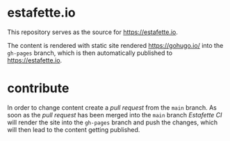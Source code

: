 # estafette.io

This repository serves as the source for https://estafette.io.

The content is rendered with static site rendered https://gohugo.io/ into the `gh-pages` branch, which is then automatically published to https://estafette.io.

# contribute

In order to change content create a _pull request_ from the `main` branch. As soon as the _pull request_ has been merged into the `main` branch _Estafette CI_ will render the site into the `gh-pages` branch and push the changes, which will then lead to the content getting published.